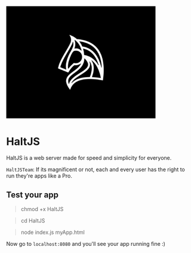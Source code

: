 <img src="IMG_3232.jpg" 
     width="400" 
     height="300"
     class="center" />
---
# HaltJS
HaltJS is a web server made for speed and simplicity for everyone.

```HaltJSTeam```: If its magnificent or not, each and every user has the right to run they're apps like a Pro.

## Test your app
> chmod +x HaltJS

> cd HaltJS

> node index.js myApp.html

Now go to ``` localhost:8080 ``` and you'll see your app running fine :)
